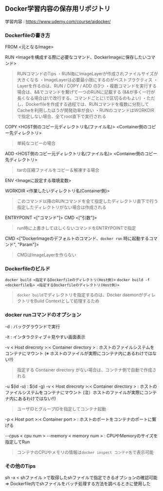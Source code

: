 ## Docker学習内容の保存用リポジトリ

学習内容 : https://www.udemy.com/course/aidocker/

### Dockerfileの書き方
FROM <元となるImage>

RUN <Imageを構成する際に必要なコマンド、DockerImageに保存したいコマンド>
>RUNコマンドのTips
・RUN毎にImageLayerが作成されファイルサイズが大きくなる
・ImageLayerは必要最小限にするのがベストプラクティス
・Layerを作るのは、RUN / COPY / ADD の3つ
・複数コマンドを実行する場合は、&&でコマンドを繋げて一つのRUNに記載する (&&が多く一行が長くなる場合は\で改行する、コマンドごとに\で区切るのもよい)
・ただし、Dockerfileを作成する過程では、RUNコマンドを複数に分割してCacheを利用したほうが開発効率が良い
・RUNのコマンドはWORKDIRで指定しない場合、全てroot直下で実行される

COPY <HOST側のコピー元ディレクトリ名(ファイル名)> <Container側のコピー先ディレクトリ>
>単純なコピーの場合

ADD <HOST側のコピー元ディレクトリ名(ファイル名)> <Container側のコピー先ディレクトリ>
>tarの圧縮ファイルをコピー＆解凍する場合

ENV <Imageに設定する環境変数>

WORKDIR <作業したいディレクトリ名(Container側)>
>このコマンド以降のRUNコマンドを全て指定したディレクトリ直下で行う
>指定したディレクトリがない場合は作成される

ENTRYPOINT <["コマンド"]>
CMD <["引数"]>
>run時に上書きしてほしくないコマンドをENTRYPOINTで指定

CMD <["DockerImageのデフォルトのコマンド、`docker run` 時に起動するコマンド", "Param"]>
>CMDはImageLayerを作らない


### Dockerfileのビルド
`docker build <指定するDockerfileのディレクトリ(Host側)>`
`docker build -f <dockerfile名> <指定するDockerfileのディレクトリ(Host側)>`
>`docker build`でディレクトリを指定するのは、Docker daemonがディレクトリをBuild Contextとして処理するため


### docker runコマンドのオプション
-d : バックグラウンドで実行

-it : インタラクティブ＋見やすい画面表示

-v < Host direcroty >:< Container directory > : ホストのファイルシステムをコンテナにマウント (※ ホストのファイルが実際にコンテナ内にあるわけではない‼)
>指定する Container directory がない場合は、コンテナ側で自動で作成される

-u \$(id -u) : $(id -g) -v < Host direcroty >:< Container directory > : ホストのファイルシステムをコンテナにマウント (注）ホストのファイルが実際にコンテナ内にあるわけではない‼)
>ユーザIDとグループIDを指定してコンテナ起動

-p < Host port >:< Container port > : ホストのポートをコンテナのポートに繋げる

--cpus < cpu num > --memory < memory num > : CPUやMemoryのサイズを指定してRun
>コンテナのCPUやメモリの情報は`docker inspect コンテナ名`で表示可能

### その他のTips
sh -x < shファイル >で取得したshファイルで指定できるオプションの確認可能
⇒ Dockerfile内でshファイルをバッチ処理する方法を調べるときに使用した